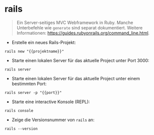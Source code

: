 # rails

> Ein Server-seitiges MVC Webframework in Ruby.
> Manche Unterbefehle wie `generate` sind separat dokumentiert.
> Weitere Informationen: <https://guides.rubyonrails.org/command_line.html>.

- Erstelle ein neues Rails-Projekt:

`rails new "{{projektname}}"`

- Starte einen lokalen Server für das aktuelle Project unter Port 3000:

`rails server`

- Starte einen lokalen Server für das aktuelle Project unter einem bestimmten Port:

`rails server -p "{{port}}"`

- Starte eine interactive Konsole (REPL):

`rails console`

- Zeige die Versionsnummer von `rails` an:

`rails --version`
